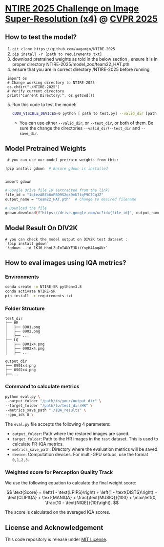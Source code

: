 # [NTIRE 2025 Challenge on Image Super-Resolution (x4)](https://cvlai.net/ntire/2025/) @ [CVPR 2025](https://cvpr.thecvf.com/)

## How to test the model?

1. `git clone https://github.com/aagamjn/NTIRE-2025`
2. `pip install -r [path to requirements.txt]`
3.  download pretrained weights as told in the below section , ensure it is in proper directory NTIRE-2025/model_zoo/team22_HAT.pth
4.  ensure that you are in correct directory /NTIRE-2025 before running
   ```
    import os
    # Change working directory to NTIRE-2025
    os.chdir("./NTIRE-2025")
    # Verify current directory
    print("Current Directory:", os.getcwd())
   ```
    
5. Run this code to test the model:
    ```bash
    CUDA_VISIBLE_DEVICES=0 python [ path to test.py] --valid_dir [path to val data dir] --test_dir [path to test data dir] --save_dir [path to your save dir] --model_id 0
    ```
    - You can use either `--valid_dir`, or `--test_dir`, or both of them. Be sure the change the directories `--valid_dir`/`--test_dir` and `--save_dir`.
   
## Model Pretrained Weights
     # you can use our model pretrain weights from this:
 ```bash
!pip install gdown  # Ensure gdown is installed


import gdown

# Google Drive file ID (extracted from the link)
file_id = "1qtezABZb6xPB99S2qx9mU7tqP9C7CqJZ"
output_name = "team22_HAT.pth"  # Change to desired filename

# Download the file
gdown.download(f"https://drive.google.com/uc?id={file_id}", output_name, quiet=False)
```
## Model Result On DIV2K
    # you can check the model output on DIV2K test dataset :
    `!pip install gdown`
    `!gdown --id 1KJ6_HhnLZuImIANYFJDiiYoyH4AoqANr`

    
## How to eval images using IQA metrics?

### Environments

```sh
conda create -n NTIRE-SR python=3.8
conda activate NTIRE-SR
pip install -r requirements.txt
```


### Folder Structure
```
test_dir
├── HR
│   ├── 0901.png
│   ├── 0902.png
│   ├── ...
├── LQ
│   ├── 0901x4.png
│   ├── 0902x4.png
│   ├── ...
    
output_dir
├── 0901x4.png
├── 0902x4.png
├──...

```

### Command to calculate metrics

```sh
python eval.py \
--output_folder "/path/to/your/output_dir" \
--target_folder "/path/to/test_dir/HR" \
--metrics_save_path "./IQA_results" \
--gpu_ids 0 \
```

The `eval.py` file accepts the following 4 parameters:
- `output_folder`: Path where the restored images are saved.
- `target_folder`: Path to the HR images in the `test` dataset. This is used to calculate FR-IQA metrics.
- `metrics_save_path`: Directory where the evaluation metrics will be saved.
- `device`: Computation devices. For multi-GPU setups, use the format `0,1,2,3`.

### Weighted score for Perception Quality Track

We use the following equation to calculate the final weight score: 

$$
\text{Score} = \left(1 - \text{LPIPS}\right) + \left(1 - \text{DISTS}\right) + \text{CLIPIQA} + \text{MANIQA} + \frac{\text{MUSIQ}}{100} + \max\left(0, \frac{10 - \text{NIQE}}{10}\right). 
$$

The score is calculated on the averaged IQA scores. 

## License and Acknowledgement
This code repository is release under [MIT License](LICENSE). 
